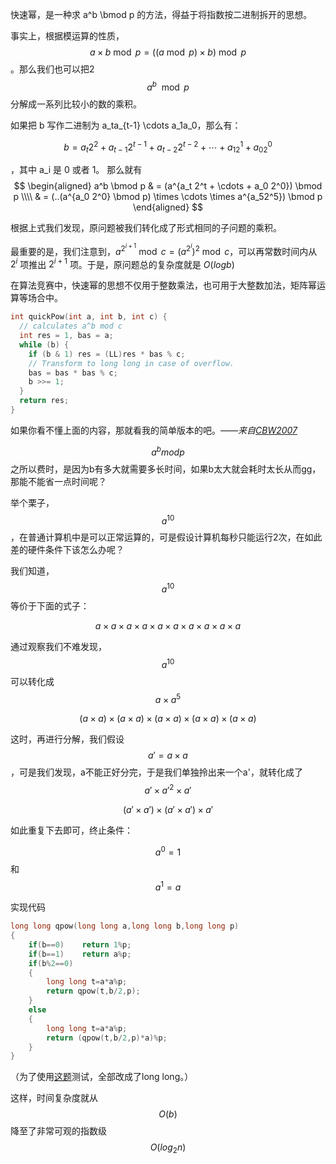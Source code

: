 快速幂，是一种求 a^b \bmod p 的方法，得益于将指数按二进制拆开的思想。

事实上，根据模运算的性质，$$a \times b \bmod p = ((a \bmod p) \times b) \bmod p$$。那么我们也可以把2 $$a^b \mod p$$ 分解成一系列比较小的数的乘积。

如果把 b 写作二进制为 a_ta_{t-1} \cdots a_1a_0，那么有：

$$
b = a_t2^2 + a_{t-1}2^{t-1} + a_{t-2}2^{t-2} + \cdots + a_12^1 + a_02^0
$$

，其中 a_i 是 0 或者 1。
那么就有
$$
\begin{aligned}
a^b \bmod p & = (a^{a_t 2^t + \cdots + a_0 2^0}) \bmod p \\\\
& = (..(a^{a_0 2^0} \bmod p) \times \cdots \times a^{a_52^5}) \bmod p
\end{aligned}
$$

根据上式我们发现，原问题被我们转化成了形式相同的子问题的乘积。

最重要的是，我们注意到，$a^{2^{i+1}} \bmod c = (a^{2^i})^2 \bmod c$，可以再常数时间内从 $2^i$ 项推出 $2^{i+1}$ 项。于是，原问题总的复杂度就是 $O(logb)$

在算法竞赛中，快速幂的思想不仅用于整数乘法，也可用于大整数加法，矩阵幂运算等场合中。

```c++
int quickPow(int a, int b, int c) {
  // calculates a^b mod c
  int res = 1, bas = a;
  while (b) {
    if (b & 1) res = (LL)res * bas % c;
    // Transform to long long in case of overflow.
    bas = bas * bas % c;
    b >>= 1;
  }
  return res;
}
```



如果你看不懂上面的内容，那就看我的简单版本的吧。*——来自[CBW2007](https://github.com/CBW2007)*

$$a^b mod p$$ 之所以费时，是因为b有多大就需要多长时间，如果b太大就会耗时太长从而gg，那能不能省一点时间呢？

举个栗子，$$a^{10}$$ ，在普通计算机中是可以正常运算的，可是假设计算机每秒只能运行2次，在如此差的硬件条件下该怎么办呢？

我们知道，$$a^{10}$$等价于下面的式子：

$$a \times a \times a \times a \times a \times a \times a \times a \times a \times a$$

通过观察我们不难发现，$$a^{10}$$可以转化成$$a \times a^{5}$$

$$\left(a \times a \right) \times\left(a \times a \right) \times \left(a \times a \right) \times \left(a \times a \right) \times \left(a \times a \right)$$

这时，再进行分解，我们假设$$a' =a \times a $$，可是我们发现，a不能正好分完，于是我们单独拎出来一个a'，就转化成了$${a' \times a' }^{2} \times a'$$

$$\left (a' \times a'\right) \times\left (a' \times a'\right) \times a'$$

如此重复下去即可，终止条件：

$$a^0=1$$和$$a^1=a$$

实现代码

```c++
long long qpow(long long a,long long b,long long p)
{
	if(b==0)	return 1%p;
	if(b==1)	return a%p;
	if(b%2==0)
    {
		long long t=a*a%p;
		return qpow(t,b/2,p);
	}
    else 
    {
		long long t=a*a%p;
		return (qpow(t,b/2,p)*a)%p;
	}
}
```

（为了使用[这题](https://www.luogu.org/problemnew/show/P1226)测试，全部改成了long long。）

这样，时间复杂度就从$$O(b)$$降至了非常可观的指数级$$O(log_2n)$$